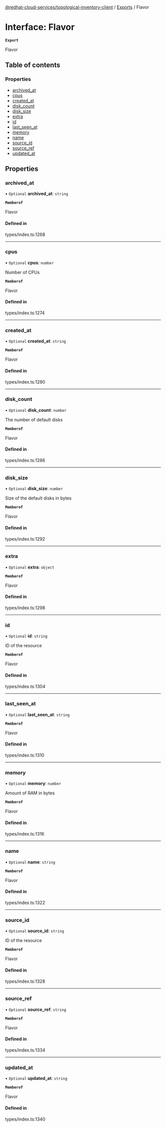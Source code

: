 [@redhat-cloud-services/topological-inventory-client](../README.md) / [Exports](../modules.md) / Flavor

# Interface: Flavor

**`Export`**

Flavor

## Table of contents

### Properties

- [archived\_at](Flavor.md#archived_at)
- [cpus](Flavor.md#cpus)
- [created\_at](Flavor.md#created_at)
- [disk\_count](Flavor.md#disk_count)
- [disk\_size](Flavor.md#disk_size)
- [extra](Flavor.md#extra)
- [id](Flavor.md#id)
- [last\_seen\_at](Flavor.md#last_seen_at)
- [memory](Flavor.md#memory)
- [name](Flavor.md#name)
- [source\_id](Flavor.md#source_id)
- [source\_ref](Flavor.md#source_ref)
- [updated\_at](Flavor.md#updated_at)

## Properties

### archived\_at

• `Optional` **archived\_at**: `string`

**`Memberof`**

Flavor

#### Defined in

types/index.ts:1268

___

### cpus

• `Optional` **cpus**: `number`

Number of CPUs

**`Memberof`**

Flavor

#### Defined in

types/index.ts:1274

___

### created\_at

• `Optional` **created\_at**: `string`

**`Memberof`**

Flavor

#### Defined in

types/index.ts:1280

___

### disk\_count

• `Optional` **disk\_count**: `number`

The number of default disks

**`Memberof`**

Flavor

#### Defined in

types/index.ts:1286

___

### disk\_size

• `Optional` **disk\_size**: `number`

Size of the default disks in bytes

**`Memberof`**

Flavor

#### Defined in

types/index.ts:1292

___

### extra

• `Optional` **extra**: `object`

**`Memberof`**

Flavor

#### Defined in

types/index.ts:1298

___

### id

• `Optional` **id**: `string`

ID of the resource

**`Memberof`**

Flavor

#### Defined in

types/index.ts:1304

___

### last\_seen\_at

• `Optional` **last\_seen\_at**: `string`

**`Memberof`**

Flavor

#### Defined in

types/index.ts:1310

___

### memory

• `Optional` **memory**: `number`

Amount of RAM in bytes

**`Memberof`**

Flavor

#### Defined in

types/index.ts:1316

___

### name

• `Optional` **name**: `string`

**`Memberof`**

Flavor

#### Defined in

types/index.ts:1322

___

### source\_id

• `Optional` **source\_id**: `string`

ID of the resource

**`Memberof`**

Flavor

#### Defined in

types/index.ts:1328

___

### source\_ref

• `Optional` **source\_ref**: `string`

**`Memberof`**

Flavor

#### Defined in

types/index.ts:1334

___

### updated\_at

• `Optional` **updated\_at**: `string`

**`Memberof`**

Flavor

#### Defined in

types/index.ts:1340
